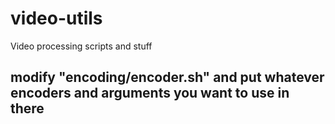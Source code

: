 # video-utils
Video processing scripts and stuff

## modify "encoding/encoder.sh" and put whatever encoders and arguments you want to use in there
